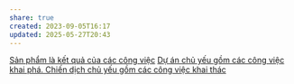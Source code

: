 ```yaml
---
share: true
created: 2023-09-05T16:17
updated: 2025-05-27T20:43
---
```

[Sản phẩm là kết quả của các công việc](./S%E1%BA%A3n%20ph%E1%BA%A9m%20l%C3%A0%20k%E1%BA%BFt%20qu%E1%BA%A3%20c%E1%BB%A7a%20c%C3%A1c%20c%C3%B4ng%20vi%E1%BB%87c.md) 
[Dự án chủ yếu gồm các công việc khai phá. Chiến dịch chủ yếu gồm các công việc khai thác](../D%E1%BB%B1%20%C3%A1n%20ch%E1%BB%A7%20y%E1%BA%BFu%20g%E1%BB%93m%20c%C3%A1c%20c%C3%B4ng%20vi%E1%BB%87c%20khai%20ph%C3%A1.%20Chi%E1%BA%BFn%20d%E1%BB%8Bch%20ch%E1%BB%A7%20y%E1%BA%BFu%20g%E1%BB%93m%20c%C3%A1c%20c%C3%B4ng%20vi%E1%BB%87c%20khai%20th%C3%A1c.md)
